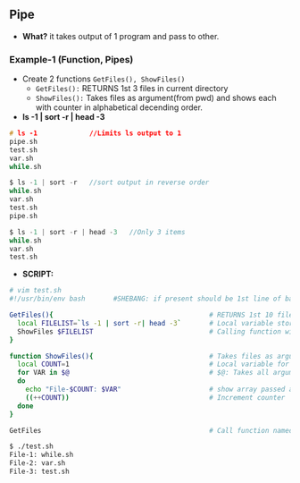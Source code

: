 ## Pipe
- **What?** it takes output of 1 program and pass to other.

### Example-1 (Function, Pipes)
- Create 2 functions `GetFiles(), ShowFiles()`
  - `GetFiles():` RETURNS 1st 3 files in current directory
  - `ShowFiles():` Takes files as argument(from pwd) and shows each with counter in alphabetical decending order.
- **ls -1 | sort -r | head -3**
```c
# ls -1             //Limits ls output to 1
pipe.sh
test.sh
var.sh
while.sh

$ ls -1 | sort -r   //sort output in reverse order
while.sh
var.sh
test.sh
pipe.sh

$ ls -1 | sort -r | head -3   //Only 3 items
while.sh
var.sh
test.sh
```
- **SCRIPT:**
```bash
# vim test.sh
#!/usr/bin/env bash       #SHEBANG: if present should be 1st line of bash(else it will be ignored like comment). This tell which interpreter should be used to interpret the file.

GetFiles(){                                       # RETURNS 1st 10 files in current directory
  local FILELIST=`ls -1 | sort -r| head -3`       # Local variable storing file list
  ShowFiles $FILELIST                             # Calling function with argument
}

function ShowFiles(){                             # Takes files as argument and shows each with counter
  local COUNT=1                                   # Local variable for Counter
  for VAR in $@                                   # $@: Takes all arguments passed to function in array
  do
    echo "File-$COUNT: $VAR"                      # show array passed as argument
    ((++COUNT))                                   # Increment counter
  done
}

GetFiles                                          # Call function named GetFiles

$ ./test.sh
File-1: while.sh
File-2: var.sh
File-3: test.sh
```
